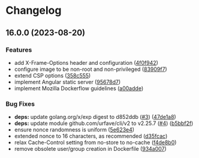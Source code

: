 # Changelog

## 16.0.0 (2023-08-20)


### Features

* add X-Frame-Options header and configuration ([4f0f942](https://github.com/angular-static-server/angular-static-server/commit/4f0f9429f95250e10ff1617ef3a27439d8a05cda))
* configure image to be non-root and non-privileged ([83909f7](https://github.com/angular-static-server/angular-static-server/commit/83909f777afa3584a7dcf800530a1c0bfe19e823))
* extend CSP options ([358c555](https://github.com/angular-static-server/angular-static-server/commit/358c55578204eaf3a7185342d012fb733de856a5))
* implement Angular static server ([95678d7](https://github.com/angular-static-server/angular-static-server/commit/95678d7ec4986d03678450860fb2556aad8a4c10))
* implement Mozilla Dockerflow guidelines ([a00adde](https://github.com/angular-static-server/angular-static-server/commit/a00addef9d697cc8ddc22319f13d72046eac3fdd))


### Bug Fixes

* **deps:** update golang.org/x/exp digest to d852ddb ([#3](https://github.com/angular-static-server/angular-static-server/issues/3)) ([47de1a8](https://github.com/angular-static-server/angular-static-server/commit/47de1a88b43cce30e9ff8eb3aa117d120fada8e5))
* **deps:** update module github.com/urfave/cli/v2 to v2.25.7 ([#4](https://github.com/angular-static-server/angular-static-server/issues/4)) ([b5bbf2f](https://github.com/angular-static-server/angular-static-server/commit/b5bbf2f1b0ad5efa57b21ece4c797bdbb4f88d91))
* ensure nonce randomness is uniform ([5e623e4](https://github.com/angular-static-server/angular-static-server/commit/5e623e4f84a23293f8a0859ed57963eac98169c2))
* extended nonce to 16 characters, as recommended ([d35fcac](https://github.com/angular-static-server/angular-static-server/commit/d35fcac5e7f18bc466e6d65359e57ebc3e32ecce))
* relax Cache-Control setting from no-store to no-cache ([f4de8b0](https://github.com/angular-static-server/angular-static-server/commit/f4de8b04f949cd55490bcc8a872ad5d408978741))
* remove obsolete user/group creation in Dockerfile ([934a007](https://github.com/angular-static-server/angular-static-server/commit/934a007d6c9016d8d890b0d12f4c0acfdcb6d5f8))
